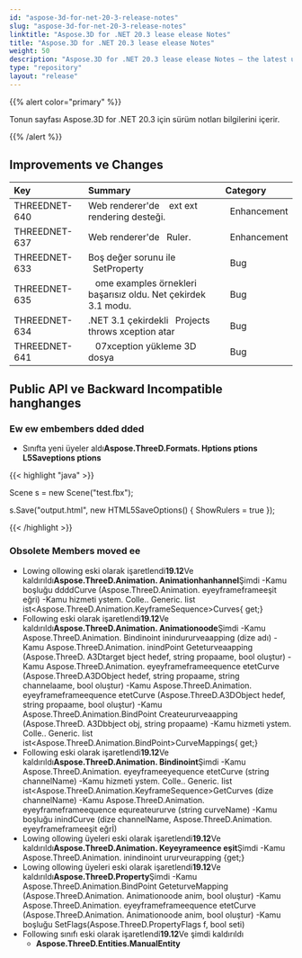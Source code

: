 ```yaml
---
id: "aspose-3d-for-net-20-3-release-notes"
slug: "aspose-3d-for-net-20-3-release-notes"
linktitle: "Aspose.3D for .NET 20.3 lease elease Notes"
title: "Aspose.3D for .NET 20.3 lease elease Notes"
weight: 50
description: "Aspose.3D for .NET 20.3 lease elease Notes – the latest updates and fixes."
type: "repository"
layout: "release"
---
```

{{% alert color="primary" %}} 

Tonun sayfası Aspose.3D for .NET 20.3 için sürüm notları bilgilerini içerir.

{{% /alert %}} 
## **Improvements ve Changes**

|**Key**|**Summary**|**Category**|
|:- |:- |:- |
|THREEDNET-640 |Web renderer'de ` ` ext ext rendering desteği.|` `Enhancement|
|THREEDNET-637 |Web renderer'de ` `Ruler.|` `Enhancement|
|THREEDNET-633 |Boş değer sorunu ile ` `SetProperty|` `Bug|
|THREEDNET-635 |` ` ome examples örnekleri başarısız oldu. Net çekirdek 3.1 modu.|` `Bug|
|THREEDNET-634 |.NET 3.1 çekirdekli ` `Projects throws xception atar|` `Bug|
|THREEDNET-641 |` ` 07xception yükleme 3D dosya|` `Bug|
## **Public API ve Backward Incompatible hanghanges**
### **Ew ew embembers dded dded**
- Sınıfta yeni üyeler aldı**Aspose.ThreeD.Formats. Hptions ptions L5Saveptions ptions**



{{< highlight "java" >}}

 Scene s = new Scene("test.fbx");

s.Save("output.html", new HTML5SaveOptions() { ShowRulers = true });

{{< /highlight >}}
### **Obsolete Members moved ee**
- Lowing ollowing eski olarak işaretlendi**19.12**Ve kaldırıldı**Aspose.ThreeD.Animation. Animationhanhannel**Şimdi
-Kamu boşluğu ddddCurve (Aspose.ThreeD.Animation. eyeyframeframeeşit eğri)
-Kamu hizmeti ystem. Colle.. Generic. Iist ist<Aspose.ThreeD.Animation.KeyframeSequence>Curves{ get;}
- Following eski olarak işaretlendi**19.12**Ve kaldırıldı**Aspose.ThreeD.Animation. Animationoode**Şimdi
-Kamu Aspose.ThreeD.Animation. Bindinoint inindururveaapping (dize adı)
-Kamu Aspose.ThreeD.Animation. inindPoint Geteturveaapping (Aspose.ThreeD. A3Dtarget bject hedef, string propaame, bool oluştur)
-Kamu Aspose.ThreeD.Animation. eyeyframeframeequence etetCurve (Aspose.ThreeD.A3DObject hedef, string propaame, string channelaame, bool oluştur)
-Kamu Aspose.ThreeD.Animation. eyeyframeframeequence etetCurve (Aspose.ThreeD.A3DObject hedef, string propaame, bool oluştur)
-Kamu Aspose.ThreeD.Animation.BindPoint Createururveaapping (Aspose.ThreeD. A3Dbbject obj, string propaame)
-Kamu hizmeti ystem. Colle.. Generic. Iist ist<Aspose.ThreeD.Animation.BindPoint>CurveMappings{ get;}
- Following eski olarak işaretlendi**19.12**Ve kaldırıldı**Aspose.ThreeD.Animation. Bindinoint**Şimdi
-Kamu Aspose.ThreeD.Animation. eyeyframeeyequence etetCurve (string channelName)
-Kamu hizmeti ystem. Colle.. Generic. Iist ist<Aspose.ThreeD.Animation.KeyframeSequence>GetCurves (dize channelName)
-Kamu Aspose.ThreeD.Animation. eyeyframeframeequence equreateururve (string curveName)
-Kamu boşluğu inindCurve (dize channelName, Aspose.ThreeD.Animation. eyeyframeframeeşit eğrİ)
- Lowing ollowing üyeleri eski olarak işaretlendi**19.12**Ve kaldırıldı**Aspose.ThreeD.Animation. Keyeyrameence eşit**Şimdi
-Kamu Aspose.ThreeD.Animation. inindinoint ururveurapping {get;}
- Lowing ollowing üyeleri eski olarak işaretlendi**19.12**Ve kaldırıldı**Aspose.ThreeD.Property**Şimdi
-Kamu Aspose.ThreeD.Animation.BindPoint GeteturveMapping (Aspose.ThreeD.Animation. Animationoode anim, bool oluştur)
-Kamu Aspose.ThreeD.Animation. eyeyframeframeequence etetCurve (Aspose.ThreeD.Animation. Animationoode anim, bool oluştur)
-Kamu boşluğu SetFlags(Aspose.ThreeD.PropertyFlags f, bool seti)
- Following sınıfı eski olarak işaretlendi**19.12**Ve şimdi kaldırıldı
  - **Aspose.ThreeD.Entities.ManualEntity**

